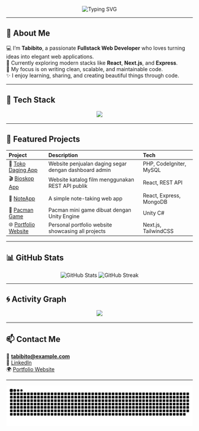 <!-- BANNER -->
<p align="center">
  <img src="https://readme-typing-svg.herokuapp.com?font=Fira+Code&size=28&pause=1000&color=00C3FF&center=true&vCenter=true&width=600&lines=Hi%2C+I'm+Tabibito!;Fullstack+Web+Developer;React+%7C+Next.js+%7C+Express.js+%7C+TypeScript;Let's+Build+Something+Awesome+Together!+🚀" alt="Typing SVG" />
</p>

---

## 👋 About Me

💻 I’m **Tabibito**, a passionate **Fullstack Web Developer** who loves turning ideas into elegant web applications.  
🌱 Currently exploring modern stacks like **React**, **Next.js**, and **Express**.  
🎯 My focus is on writing clean, scalable, and maintainable code.  
✨ I enjoy learning, sharing, and creating beautiful things through code.

---

## 🧠 Tech Stack

<p align="center">
  <img src="https://skillicons.dev/icons?i=html,css,js,ts,react,nextjs,nodejs,express,php,codeigniter,mysql,mongodb,git,github,vscode" />
</p>

---

## 🚀 Featured Projects

| Project                                                       | Description                                           | Tech                    |
| :------------------------------------------------------------ | :---------------------------------------------------- | :---------------------- |
| 🥩 [Toko Daging App](https://github.com/tabibito/tokodaging)  | Website penjualan daging segar dengan dashboard admin | PHP, CodeIgniter, MySQL |
| 🎬 [Bioskop App](https://github.com/tabibito/bioskopapp)      | Website katalog film menggunakan REST API publik      | React, REST API         |
| 📝 [NoteApp](https://github.com/tabibito/noteapp)             | A simple note-taking web app                          | React, Express, MongoDB |
| 👾 [Pacman Game](https://github.com/tabibito/pacman)          | Pacman mini game dibuat dengan Unity Engine           | Unity C#                |
| 🌐 [Portfolio Website](https://github.com/tabibito/portfolio) | Personal portfolio website showcasing all projects    | Next.js, TailwindCSS    |

---

## 📊 GitHub Stats

<p align="center">
  <img src="https://github-readme-stats.vercel.app/api?username=tabibito&show_icons=true&theme=tokyonight" alt="GitHub Stats" height="160"/>
  <img src="https://github-readme-streak-stats.herokuapp.com/?user=tabibito&theme=tokyonight" alt="GitHub Streak" height="160"/>
</p>

---

## 🌀 Activity Graph

<p align="center">
  <img src="https://github-readme-activity-graph.vercel.app/graph?username=tabibito&theme=tokyo-night&area=true" />
</p>

---

## 📫 Contact Me

📧 **tabibito@example.com**  
💼 [LinkedIn](https://linkedin.com/in/tabibito)  
🌍 [Portfolio Website](https://tabibito.dev)

---

<p align="center">
  <img src="https://github.com/Platane/snk/raw/output/github-contribution-grid-snake.svg" alt="snake animation" />
</p>
